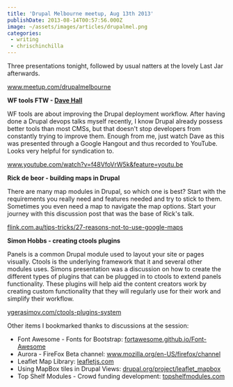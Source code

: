 ```yaml
---
title: 'Drupal Melbourne meetup, Aug 13th 2013'
publishDate: 2013-08-14T00:57:56.000Z
image: ~/assets/images/articles/drupalmel.png
categories:
 - writing
 - chrischinchilla
---
```


Three presentations tonight, followed by usual natters at the lovely Last Jar afterwards.

<a href="https://www.meetup.com/drupalmelbourne" target="_blank">www.meetup.com/drupalmelbourne</a>

**WF tools FTW - <a href="https://davehall.com.au/" target="_blank">Dave Hall</a>**

WF tools are about improving the Drupal deployment workflow. After having done a Drupal devops talks myself recently, I know Drupal already possess better tools than most CMSs, but that doesn't stop developers from constantly trying to improve them. Enough from me, just watch Dave as this was presented through a Google Hangout and thus recorded to YouTube. Looks very helpful for syndication to.

<a href="https://www.youtube.com/watch?v=f48VfoVrW5k&feature=youtu.be" target="_blank">www.youtube.com/watch?v=f48VfoVrW5k&feature=youtu.be</a>

**Rick de beor - building maps in Drupal**

There are many map modules in Drupal, so which one is best? Start with the requirements you really need and features needed and try to stick to them. Sometimes you even need a map to navigate the map options. Start your journey with this discussion post that was the base of Rick's talk.

<a href="https://flink.com.au/tips-tricks/27-reasons-not-to-use-google-maps" target="_blank">flink.com.au/tips-tricks/27-reasons-not-to-use-google-maps</a>

**Simon Hobbs - creating ctools plugins**

Panels is a common Drupal module used to layout your site or pages visually. Ctools is the underlying framework that it and several other modules uses. Simons presentation was a discussion on how to create the different types of plugins that can be plugged in to ctools to extend panels functionality. These plugins will help aid the content creators work by creating custom functionality that they will regularly use for their work and simplify their workflow.

<a href="https://ygerasimov.com/ctools-plugins-system" target="_blank">ygerasimov.com/ctools-plugins-system</a>

Other items I bookmarked thanks to discussions at the session:<ul><li>Font Awesome - Fonts for Bootstrap: <a href="https://fortawesome.github.io/Font-Awesome/" target="_blank">fortawesome.github.io/Font-Awesome</a></li><li>Aurora - FireFox Beta channel: <a href="https://www.mozilla.org/en-US/firefox/channel/" target="_blank">www.mozilla.org/en-US/firefox/channel</a></li><li>Leaflet Map Library: <a href="https://leafletjs.com/" target="_blank">leafletjs.com</a></li><li>Using MapBox tiles in Drupal Views: <a href="https://drupal.org/project/leaflet_mapbox" target="_blank">drupal.org/project/leaflet_mapbox</a></li><li>Top Shelf Modules - Crowd funding development: <a href="https://topshelfmodules.com/" target="_blank">topshelfmodules.com</a></li></ul>
